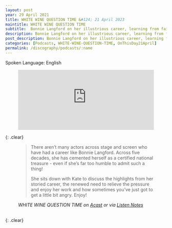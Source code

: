 ```yaml
---
layout: post
year: 29 April 2021
title: WHITE WINE QUESTION TIME &#124; 21 April 2023
maintitle: WHITE WINE QUESTION TIME
subtitle:  Bonnie Langford on her illustrious career, learning from failure, and standing up for yourself
description: Bonnie Langford on her illustrious career, learning from failure, and standing up for yourself.
post_description: Bonnie Langford on her illustrious career, learning from failure, and standing up for yourself.
categories: [Podcasts, WHITE-WINE-QUESTION-TIME, OnThisDay21April]
permalink: /discography/podcasts/:name
---
```


<p>Spoken Language: English</p>

<figure class="fig3">
<iframe title="Embed Player" width="100%" height="188px" src="https://embed.acast.com/acaaaf98-69c1-4a94-b843-5ea7e3892f66/642efe9c26271400104282c4" scrolling="no" frameBorder="0" style="border:none;overflow:hidden;"></iframe>
</figure>

{: .clear}

<figure class="fig3">
<blockquote>
<p>There aren’t many actors across stage and screen who have had a career like Bonnie Langford. Across five decades, she has cemented herself as a certified national treasure - even if she’s far too humble to admit such a thing!</p>
<p>She sits down with Kate to discuss the highlights from her storied career, the renewed need to relieve the pressure and enjoy her work and how sometimes you’ve just got to get a little bit angry. Enjoy!</p>
</blockquote>
<cite>WHITE WINE QUESTION TIME on <a class="external-link" href="https://shows.acast.com/acaaaf98-69c1-4a94-b843-5ea7e3892f66/642efe9c26271400104282c4">Acast</a> or via <a class="external-link" href="https://www.listennotes.com/podcasts/white-wine/bonnie-langford-on-her-DEmFcvg1MTQ">Listen Notes</a></cite>
</figure>

<br />{: .clear}

